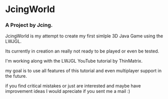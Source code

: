 # JcingWorld
### A Project by Jcing.

JcingWorld is my attempt to create my first simlple 3D Java Game using the LWJGL.

Its currently in creation an really not ready to be played or even be tested.

I'm working along with the LWJGL YouTube tutorial by ThinMatrix.

my goal is to use all features of this tutorial and even multiplayer support in the future.

if you find critical mistakes or just are interested and maybe have improvement ideas I would apreciate if you sent me a mail :)
